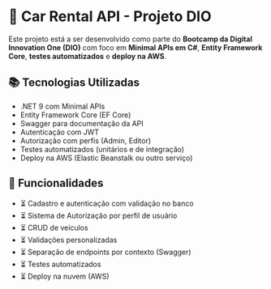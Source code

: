 ﻿# 🚗 Car Rental API - Projeto DIO

Este projeto está a ser desenvolvido como parte do **Bootcamp da Digital Innovation One (DIO)** com foco em **Minimal APIs em C#**, **Entity Framework Core**, **testes automatizados** e **deploy na AWS**.

## 📚 Tecnologias Utilizadas

- .NET 9 com Minimal APIs
- Entity Framework Core (EF Core)
- Swagger para documentação da API
- Autenticação com JWT
- Autorização com perfis (Admin, Editor)
- Testes automatizados (unitários e de integração)
- Deploy na AWS (Elastic Beanstalk ou outro serviço)

## 🔧 Funcionalidades

- ⏳ Cadastro e autenticação com validação no banco
- ⏳ Sistema de Autorização por perfil de usuário
- ⏳ CRUD de veículos
- ⏳ Validações personalizadas
- ⏳ Separação de endpoints por contexto (Swagger)
- ⏳ Testes automatizados
- ⏳ Deploy na nuvem (AWS)
